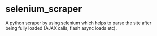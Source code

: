 selenium_scraper
================

A python scraper by using selenium which helps to parse the site after being fully loaded (AJAX calls, flash async loads etc).
